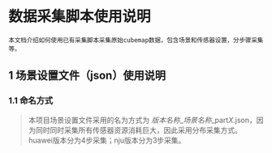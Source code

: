 # 数据采集脚本使用说明

    本文档介绍如何使用已有采集脚本采集原始cubemap数据，包含场景和传感器设置，分步骤采集等。

## 1 场景设置文件（json）使用说明

### 1.1 命名方式

>本项目场景设置文件采用的名为方式为 *版本名称*\_*场景名称*\_part*X*.json，因为同时同时采集所有传感器资源消耗巨大，因此采用分布采集方式。huawei版本分为4步采集；nju版本分为3步采集。
